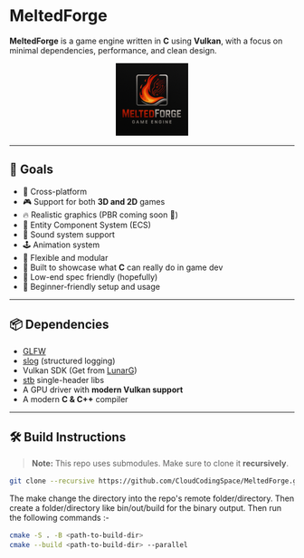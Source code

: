 # MeltedForge

**MeltedForge** is a game engine written in **C** using **Vulkan**, with a focus on minimal dependencies, performance, and clean design.

<p align="center">
  <img src="MeltedForge/mfassets/logo.png" alt="MeltedForge Logo" height="128" width="128"/>
</p>

---

## 🚀 Goals

- 🔁 Cross-platform
- 🎮 Support for both **3D and 2D** games
- 🔥 Realistic graphics (PBR coming soon 👀)
- 🧠 Entity Component System (ECS)
- 🎵 Sound system support
- 🕹️ Animation system
- 🧩 Flexible and modular
- 🧰 Built to showcase what **C** can really do in game dev
- 🐢 Low-end spec friendly (hopefully)
- 🙌 Beginner-friendly setup and usage

---

## 📦 Dependencies

- [GLFW](https://www.glfw.org/)
- [slog](https://github.com/cloudcircuit/slog) (structured logging)
- Vulkan SDK (Get from [LunarG](https://vulkan.lunarg.com/))
- [stb](https://github.com/nothings/stb) single-header libs
- A GPU driver with **modern Vulkan support**
- A modern **C & C++** compiler

---

## 🛠️ Build Instructions

> **Note:** This repo uses submodules. Make sure to clone it **recursively**.

```bash
git clone --recursive https://github.com/CloudCodingSpace/MeltedForge.git
```

The make change the directory into the repo's remote folder/directory. Then create a folder/directory
like bin/out/build for the binary output. Then run the following commands :- 

```bash
cmake -S . -B <path-to-build-dir>
cmake --build <path-to-build-dir> --parallel
```